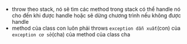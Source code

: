 

* throw theo stack, nó sẽ tìm các method trong stack có thể handle nó cho đến khi được handle hoặc sẽ dừng chương trình nếu không được handle
* method của class con luôn phải throws `exception dẫn xuất`(con) của `exception cơ sở`(cha) của method của class cha